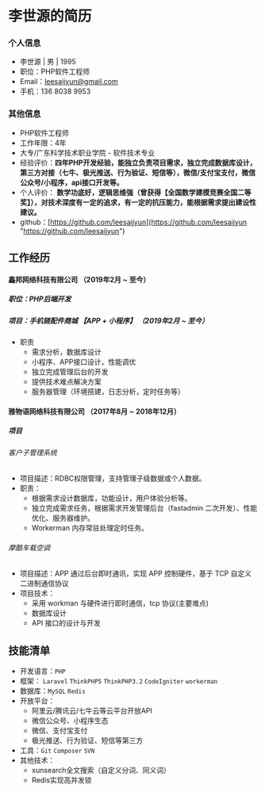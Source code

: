 # 李世源的简历

### 个人信息
- 李世源  |  男  |  1995
- 职位：PHP软件工程师
- Email：leesaijyun@gmail.com
- 手机：136 8038 9953

### 其他信息
- PHP软件工程师
- 工作年限：4年
- 大专/广东科学技术职业学院 - 软件技术专业
- 经验评价：**四年PHP开发经验，能独立负责项目需求，独立完成数据库设计，第三方对接（七牛、极光推送、行为验证、短信等），微信/支付宝支付，微信公众号/小程序，api接口开发等。**
- 个人评价： **数学功底好，逻辑思维强（曾获得【全国数学建模竞赛全国二等奖】），对技术深度有一定的追求，有一定的抗压能力，能根据需求提出建设性建议。**
- github：[https://github.com/leesaijyun](https://github.com/leesaijyun "https://github.com/leesaijyun")

## 工作经历
#### 鑫邦网络科技有限公司 （2019年2月 ~ 至今）
##### 职位：PHP后端开发

##### 项目：手机链配件商城 【APP + 小程序】 （2019年2月 ~ 至今）
- 职责
	- 需求分析，数据库设计
	- 小程序、APP接口设计，性能调优
	- 独立完成管理后台的开发
	- 提供技术难点解决方案
	- 服务器管理（环境搭建，日志分析，定时任务等）


#### 雅物语网络科技有限公司 （2017年8月 ~ 2018年12月）
##### 项目
###### 客户子管理系统
- 项目描述：RDBC权限管理，支持管理子级数据或个人数据。
- 职责：
	- 根据需求设计数据库，功能设计，用户体验分析等。
	- 独立完成需求任务，根据需求开发管理后台（fastadmin 二次开发）、性能优化、服务器维护。
	- Workerman 内存常驻处理定时任务。


###### 摩酷车载空调
- 项目描述：APP 通过后台即时通讯，实现 APP 控制硬件，基于 TCP 自定义二进制通信协议
- 项目技术：
	- 采用 workman 与硬件进行即时通信，tcp 协议(主要难点)
	- 数据库设计
	- API 接口的设计与开发


## 技能清单
- 开发语言：`PHP`
- 框架： `Laravel` `ThinkPHP5` `ThinkPHP3.2` `CodeIgniter` `workerman`
- 数据库：`MySQL` `Redis`
- 开放平台：
	- 阿里云/腾讯云/七牛云等云平台开放API
	- 微信公众号、小程序生态
	- 微信、支付宝支付
	- 极光推送、行为验证、短信等第三方
- 工具：`Git` `Composer` `SVN`
- 其他技术：
	- xunsearch全文搜索（自定义分词、同义词）
	- Redis实现高并发锁
